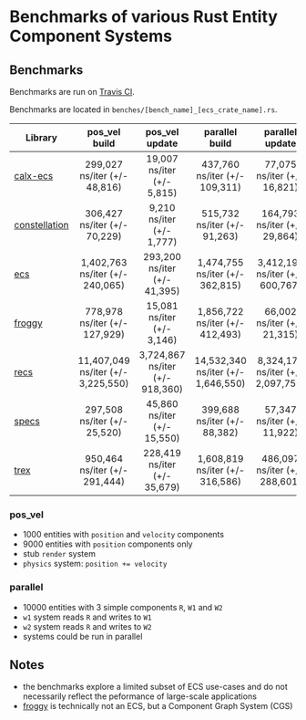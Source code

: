 # Benchmarks of various Rust Entity Component Systems

## Benchmarks
Benchmarks are run on [Travis CI](https://travis-ci.org/lschmierer/ecs_bench/).

Benchmarks are located in `benches/[bench_name]_[ecs_crate_name].rs`.

 Library         | pos_vel build                 | pos_vel update                 | parallel build                 | parallel update
 --------------- |:-----------------------------:|:------------------------------:|:------------------------------:|:--------------------------------:
 [calx-ecs]      | 299,027 ns/iter (+/- 48,816)      | 19,007 ns/iter (+/- 5,815)      | 437,760 ns/iter (+/- 109,311)      | 77,075 ns/iter (+/- 16,821)
 [constellation] | 306,427 ns/iter (+/- 70,229) | 9,210 ns/iter (+/- 1,777) | 515,732 ns/iter (+/- 91,263) | 164,793 ns/iter (+/- 29,864)
 [ecs]           | 1,402,763 ns/iter (+/- 240,065)           | 293,200 ns/iter (+/- 41,395)           | 1,474,755 ns/iter (+/- 362,815)           | 3,412,194 ns/iter (+/- 600,767)
 [froggy]        | 778,978 ns/iter (+/- 127,929)        | 15,081 ns/iter (+/- 3,146)        | 1,856,722 ns/iter (+/- 412,493)        | 66,002 ns/iter (+/- 21,315)
 [recs]          | 11,407,049 ns/iter (+/- 3,225,550)          | 3,724,867 ns/iter (+/- 918,360)          | 14,532,340 ns/iter (+/- 1,646,550)          | 8,324,179 ns/iter (+/- 2,097,752)
 [specs]         | 297,508 ns/iter (+/- 25,520)         | 45,860 ns/iter (+/- 15,550)         | 399,688 ns/iter (+/- 88,382)         | 57,347 ns/iter (+/- 11,922)
 [trex]          | 950,464 ns/iter (+/- 291,444)          | 228,419 ns/iter (+/- 35,679)          | 1,608,819 ns/iter (+/- 316,586)          | 486,097 ns/iter (+/- 288,601)

[calx-ecs]: https://github.com/rsaarelm/calx-ecs
[constellation]: https://github.com/TomGillen/constellation/
[ecs]: https://github.com/HeroesGrave/ecs-rs
[froggy]: https://github.com/kvark/froggy
[recs]: https://github.com/andybarron/rustic-ecs
[specs]: https://github.com/slide-rs/specs
[trex]: https://github.com/rcolinray/trex

### pos_vel
 * 1000 entities with `position` and `velocity` components
 * 9000 entities with `position` components only
 * stub `render` system
 * `physics` system: `position += velocity`

### parallel
 * 10000 entities with 3 simple components `R`, `W1` and `W2`
 * `w1` system reads `R` and writes to `W1`
 * `w2` system reads `R` and writes to `W2`
 * systems could be run in parallel

## Notes
 * the benchmarks explore a limited subset of ECS use-cases and do not necessarily reflect the peformance of large-scale applications
 * [froggy](https://github.com/kvark/froggy) is technically not an ECS, but a Component Graph System (CGS)
